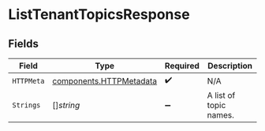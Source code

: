 # ListTenantTopicsResponse


## Fields

| Field                                                              | Type                                                               | Required                                                           | Description                                                        |
| ------------------------------------------------------------------ | ------------------------------------------------------------------ | ------------------------------------------------------------------ | ------------------------------------------------------------------ |
| `HTTPMeta`                                                         | [components.HTTPMetadata](../../models/components/httpmetadata.md) | :heavy_check_mark:                                                 | N/A                                                                |
| `Strings`                                                          | []*string*                                                         | :heavy_minus_sign:                                                 | A list of topic names.                                             |